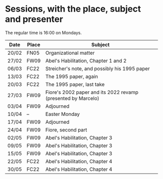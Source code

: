 # Sessions, with the place, subject and presenter

The regular time is 16:00 on Mondays.

Date | Place | Subject
--------|-------|-------
20/02 | FN05 | Organizational matter
27/02 | FW09 | Abel's Habilitation, Chapter 1 and 2
06/03 | FC22 | Streicher's note, and possibly his 1995 paper
13/03 | FC22 | The 1995 paper, again
20/03 | FC22 | The 1995 paper, last take 
27/03 | FW09 | Fiore's 2002 paper and its 2022 revamp (presented by Marcelo)
03/04 | FW09 | Adjourned
10/04 | – | Easter Monday
17/04 | FW09 | Adjourned
24/04 | FW09 | Fiore, second part
02/05 | FW09 | Abel's Habilitation, Chapter 3
09/05 | FW09 | Abel's Habilitation, Chapter 3
15/05 | FW09 | Abel's Habilitation, Chapter 3
22/05 | FC22 | Abel's Habilitation, Chapter 4
30/05 | FC22 | Abel's Habilitation, Chapter 4